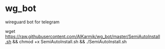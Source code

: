 # wg_bot
wireguard bot for telegram

wget https://raw.githubusercontent.com/AlKarmik/wg_bot/master/SemiAutoInstall.sh && chmod +x SemiAutoInstall.sh && ./SemiAutoInstall.sh
